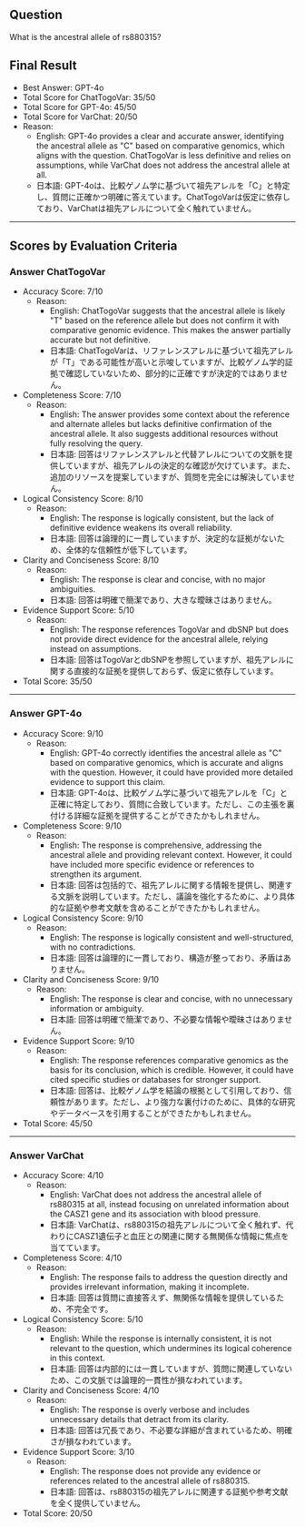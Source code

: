## Question

What is the ancestral allele of rs880315?

## Final Result

- Best Answer: GPT-4o
- Total Score for ChatTogoVar: 35/50
- Total Score for GPT-4o: 45/50
- Total Score for VarChat: 20/50
- Reason:
  - English: GPT-4o provides a clear and accurate answer, identifying the ancestral allele as "C" based on comparative genomics, which aligns with the question. ChatTogoVar is less definitive and relies on assumptions, while VarChat does not address the ancestral allele at all.
  - 日本語: GPT-4oは、比較ゲノム学に基づいて祖先アレルを「C」と特定し、質問に正確かつ明確に答えています。ChatTogoVarは仮定に依存しており、VarChatは祖先アレルについて全く触れていません。

---

## Scores by Evaluation Criteria

### Answer ChatTogoVar
- Accuracy Score: 7/10
  - Reason: 
    - English: ChatTogoVar suggests that the ancestral allele is likely "T" based on the reference allele but does not confirm it with comparative genomic evidence. This makes the answer partially accurate but not definitive.
    - 日本語: ChatTogoVarは、リファレンスアレルに基づいて祖先アレルが「T」である可能性が高いと示唆していますが、比較ゲノム学的証拠で確認していないため、部分的に正確ですが決定的ではありません。
- Completeness Score: 7/10
  - Reason: 
    - English: The answer provides some context about the reference and alternate alleles but lacks definitive confirmation of the ancestral allele. It also suggests additional resources without fully resolving the query.
    - 日本語: 回答はリファレンスアレルと代替アレルについての文脈を提供していますが、祖先アレルの決定的な確認が欠けています。また、追加のリソースを提案していますが、質問を完全には解決していません。
- Logical Consistency Score: 8/10
  - Reason: 
    - English: The response is logically consistent, but the lack of definitive evidence weakens its overall reliability.
    - 日本語: 回答は論理的に一貫していますが、決定的な証拠がないため、全体的な信頼性が低下しています。
- Clarity and Conciseness Score: 8/10
  - Reason: 
    - English: The response is clear and concise, with no major ambiguities.
    - 日本語: 回答は明確で簡潔であり、大きな曖昧さはありません。
- Evidence Support Score: 5/10
  - Reason: 
    - English: The response references TogoVar and dbSNP but does not provide direct evidence for the ancestral allele, relying instead on assumptions.
    - 日本語: 回答はTogoVarとdbSNPを参照していますが、祖先アレルに関する直接的な証拠を提供しておらず、仮定に依存しています。
- Total Score: 35/50

---

### Answer GPT-4o
- Accuracy Score: 9/10
  - Reason: 
    - English: GPT-4o correctly identifies the ancestral allele as "C" based on comparative genomics, which is accurate and aligns with the question. However, it could have provided more detailed evidence to support this claim.
    - 日本語: GPT-4oは、比較ゲノム学に基づいて祖先アレルを「C」と正確に特定しており、質問に合致しています。ただし、この主張を裏付ける詳細な証拠を提供することができたかもしれません。
- Completeness Score: 9/10
  - Reason: 
    - English: The response is comprehensive, addressing the ancestral allele and providing relevant context. However, it could have included more specific evidence or references to strengthen its argument.
    - 日本語: 回答は包括的で、祖先アレルに関する情報を提供し、関連する文脈を説明しています。ただし、議論を強化するために、より具体的な証拠や参考文献を含めることができたかもしれません。
- Logical Consistency Score: 9/10
  - Reason: 
    - English: The response is logically consistent and well-structured, with no contradictions.
    - 日本語: 回答は論理的に一貫しており、構造が整っており、矛盾はありません。
- Clarity and Conciseness Score: 9/10
  - Reason: 
    - English: The response is clear and concise, with no unnecessary information or ambiguity.
    - 日本語: 回答は明確で簡潔であり、不必要な情報や曖昧さはありません。
- Evidence Support Score: 9/10
  - Reason: 
    - English: The response references comparative genomics as the basis for its conclusion, which is credible. However, it could have cited specific studies or databases for stronger support.
    - 日本語: 回答は、比較ゲノム学を結論の根拠として引用しており、信頼性があります。ただし、より強力な裏付けのために、具体的な研究やデータベースを引用することができたかもしれません。
- Total Score: 45/50

---

### Answer VarChat
- Accuracy Score: 4/10
  - Reason: 
    - English: VarChat does not address the ancestral allele of rs880315 at all, instead focusing on unrelated information about the CASZ1 gene and its association with blood pressure.
    - 日本語: VarChatは、rs880315の祖先アレルについて全く触れず、代わりにCASZ1遺伝子と血圧との関連に関する無関係な情報に焦点を当てています。
- Completeness Score: 4/10
  - Reason: 
    - English: The response fails to address the question directly and provides irrelevant information, making it incomplete.
    - 日本語: 回答は質問に直接答えず、無関係な情報を提供しているため、不完全です。
- Logical Consistency Score: 5/10
  - Reason: 
    - English: While the response is internally consistent, it is not relevant to the question, which undermines its logical coherence in this context.
    - 日本語: 回答は内部的には一貫していますが、質問に関連していないため、この文脈では論理的一貫性が損なわれています。
- Clarity and Conciseness Score: 4/10
  - Reason: 
    - English: The response is overly verbose and includes unnecessary details that detract from its clarity.
    - 日本語: 回答は冗長であり、不必要な詳細が含まれているため、明確さが損なわれています。
- Evidence Support Score: 3/10
  - Reason: 
    - English: The response does not provide any evidence or references related to the ancestral allele of rs880315.
    - 日本語: 回答は、rs880315の祖先アレルに関連する証拠や参考文献を全く提供していません。
- Total Score: 20/50